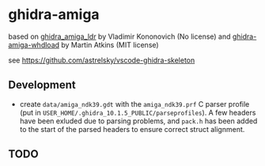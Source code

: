 # ghidra-amiga
based on [ghidra_amiga_ldr](https://github.com/lab313ru/ghidra_amiga_ldr) by Vladimir Kononovich (No license)
and [ghidra-amiga-whdload](https://github.com/apparentlymart/ghidra-amiga-whdload) by Martin Atkins (MIT license)

see https://github.com/astrelsky/vscode-ghidra-skeleton

## Development
- create `data/amiga_ndk39.gdt` with the `amiga_ndk39.prf` C parser profile (put in `USER_HOME/.ghidra_10.1.5_PUBLIC/parseprofiles`). A few headers have been exluded due to parsing problems, and `pack.h` has been added to the start of the parsed headers to ensure correct struct alignment.

## TODO
